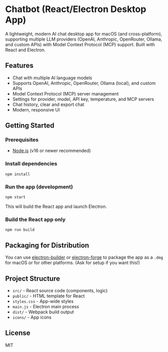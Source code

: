 # Chatbot (React/Electron Desktop App)

A lightweight, modern AI chat desktop app for macOS (and cross-platform), supporting multiple LLM providers (OpenAI, Anthropic, OpenRouter, Ollama, and custom APIs) with Model Context Protocol (MCP) support. Built with React and Electron.

## Features
- Chat with multiple AI language models
- Supports OpenAI, Anthropic, OpenRouter, Ollama (local), and custom APIs
- Model Context Protocol (MCP) server management
- Settings for provider, model, API key, temperature, and MCP servers
- Chat history, clear and export chat
- Modern, responsive UI

## Getting Started

### Prerequisites
- [Node.js](https://nodejs.org/) (v16 or newer recommended)

### Install dependencies
```
npm install
```

### Run the app (development)
```
npm start
```
This will build the React app and launch Electron.

### Build the React app only
```
npm run build
```

## Packaging for Distribution
You can use [electron-builder](https://www.electron.build/) or [electron-forge](https://www.electronforge.io/) to package the app as a `.dmg` for macOS or for other platforms. (Ask for setup if you want this!)

## Project Structure
- `src/` - React source code (components, logic)
- `public/` - HTML template for React
- `styles.css` - App-wide styles
- `main.js` - Electron main process
- `dist/` - Webpack build output
- `icons/` - App icons

## License
MIT